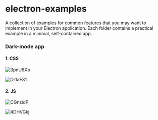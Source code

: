 # electron-examples
A collection of examples for common features that you may want to implement in your Electron application. Each folder contains a practical example in a minimal, self-contained app.

### Dark-mode app
#### 1. CSS

![3pnU6Xb](https://user-images.githubusercontent.com/110620707/219535946-845a02dd-c77f-4cc9-93d2-7543a89b85f8.png)

![Dr1aES1](https://user-images.githubusercontent.com/110620707/219535970-a456f2ae-79e9-4bd6-b223-0e0af81c3f0b.png)

#### 2. JS

![CGnsidP](https://user-images.githubusercontent.com/110620707/219535474-85d21317-5485-45f0-a3b3-46aad9a0fd0f.png)

![4DHVGkj](https://user-images.githubusercontent.com/110620707/219535504-05974089-dd95-4ae7-b9ab-22e60e81ab79.png)

